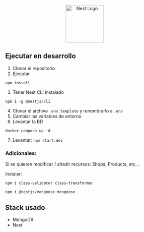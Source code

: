 <p align="center">
  <a href="http://nestjs.com/" target="blank"><img src="https://nestjs.com/img/logo-small.svg" width="120" alt="Nest Logo" /></a>
</p>

##  Ejecutar en desarrollo
1. Clonar el repositorio
2. Ejecutar

```
npm install
```
3. Tener Nest CLI instalado
```
npm i -g @nestjs/cli
```

4. Clonar el archivo ```.env.template``` y renombrarlo a ```.env```
5. Cambiar las variables de entorno
6. Levantar la BD
```
docker-compose up -d
```
7. Levantar: ```npm start:dev```

### Adicionales:
Si se quieren modificar / añadir recursos: Shops, Products, etc... 

Instalar:

 ```npm i class-validator class-transformer```

```npm i @nestjs/mongoose mongoose ```

## Stack usado
* MongoDB
* Nest